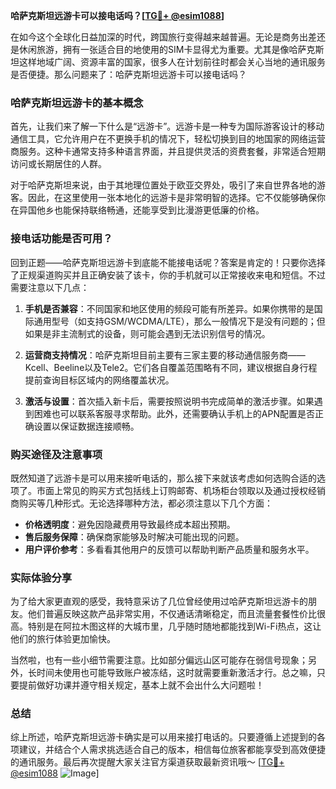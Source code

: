 **哈萨克斯坦远游卡可以接电话吗？[[TG💪+ @esim1088](https://t.me/s/esim1088)]**

在如今这个全球化日益加深的时代，跨国旅行变得越来越普遍。无论是商务出差还是休闲旅游，拥有一张适合目的地使用的SIM卡显得尤为重要。尤其是像哈萨克斯坦这样地域广阔、资源丰富的国家，很多人在计划前往时都会关心当地的通讯服务是否便捷。那么问题来了：哈萨克斯坦远游卡可以接电话吗？

### 哈萨克斯坦远游卡的基本概念

首先，让我们来了解一下什么是“远游卡”。远游卡是一种专为国际游客设计的移动通信工具，它允许用户在不更换手机的情况下，轻松切换到目的地国家的网络运营商服务。这种卡通常支持多种语言界面，并且提供灵活的资费套餐，非常适合短期访问或长期居住的人群。

对于哈萨克斯坦来说，由于其地理位置处于欧亚交界处，吸引了来自世界各地的游客。因此，在这里使用一张本地化的远游卡是非常明智的选择。它不仅能够确保你在异国他乡也能保持联络畅通，还能享受到比漫游更低廉的价格。

### 接电话功能是否可用？

回到正题——哈萨克斯坦远游卡到底能不能接电话呢？答案是肯定的！只要你选择了正规渠道购买并且正确安装了该卡，你的手机就可以正常接收来电和短信。不过需要注意以下几点：

1. **手机是否兼容**：不同国家和地区使用的频段可能有所差异。如果你携带的是国际通用型号（如支持GSM/WCDMA/LTE），那么一般情况下是没有问题的；但如果是非主流制式的设备，则可能会遇到无法识别信号的情况。
   
2. **运营商支持情况**：哈萨克斯坦目前主要有三家主要的移动通信服务商——Kcell、Beeline以及Tele2。它们各自覆盖范围略有不同，建议根据自身行程提前查询目标区域内的网络覆盖状况。

3. **激活与设置**：首次插入新卡后，需要按照说明书完成简单的激活步骤。如果遇到困难也可以联系客服寻求帮助。此外，还需要确认手机上的APN配置是否正确设置以保证数据连接顺畅。

### 购买途径及注意事项

既然知道了远游卡是可以用来接听电话的，那么接下来就该考虑如何选购合适的选项了。市面上常见的购买方式包括线上订购邮寄、机场柜台领取以及通过授权经销商购买等几种形式。无论选择哪种方法，都必须注意以下几个方面：

- **价格透明度**：避免因隐藏费用导致最终成本超出预期。
- **售后服务保障**：确保商家能够及时解决可能出现的问题。
- **用户评价参考**：多看看其他用户的反馈可以帮助判断产品质量和服务水平。

### 实际体验分享

为了给大家更直观的感受，我特意采访了几位曾经使用过哈萨克斯坦远游卡的朋友。他们普遍反映这款产品非常实用，不仅通话清晰稳定，而且流量套餐性价比很高。特别是在阿拉木图这样的大城市里，几乎随时随地都能找到Wi-Fi热点，这让他们的旅行体验更加愉快。

当然啦，也有一些小细节需要注意。比如部分偏远山区可能存在弱信号现象；另外，长时间未使用也可能导致账户被冻结，这时就需要重新激活才行。总之嘛，只要提前做好功课并遵守相关规定，基本上就不会出什么大问题啦！

### 总结

综上所述，哈萨克斯坦远游卡确实是可以用来接打电话的。只要遵循上述提到的各项建议，并结合个人需求挑选适合自己的版本，相信每位旅客都能享受到高效便捷的通讯服务。最后再次提醒大家关注官方渠道获取最新资讯哦～ [[TG💪+ @esim1088](https://t.me/s/esim1088) ![Image](https://i.postimg.cc/4NQfJmqS/Snipaste-2025-05-13-00-14-12.png)]